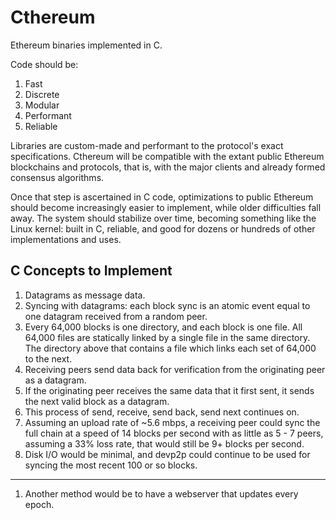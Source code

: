 # Cthereum

Ethereum binaries implemented in C.

Code should be:

1. Fast
2. Discrete
3. Modular
4. Performant
5. Reliable

Libraries are custom-made and performant to the protocol's exact specifications. Cthereum will be compatible with the extant public Ethereum blockchains and protocols, that is, with the major clients and already formed consensus algorithms. 

Once that step is ascertained in C code, optimizations to public Ethereum should become increasingly easier to implement, while older difficulties fall away. The system should stabilize over time, becoming something like the Linux kernel: built in C, reliable, and good for dozens or hundreds  of other implementations and uses.


## C Concepts to Implement

1. Datagrams as message data.
2. Syncing with datagrams: each block sync is an atomic event equal to one datagram received from a random peer. 
3. Every 64,000 blocks is one directory, and each block is one file. All 64,000 files are statically linked by a single file in the same directory. The directory above that contains a file which links each set of 64,000 to the next.
4. Receiving peers send data back for verification from the originating peer as a datagram.
5. If the originating peer receives the same data that it first sent, it sends the next valid block as a datagram. 
6. This process of send, receive, send back, send next continues on. 
7. Assuming an upload rate of ~5.6 mbps, a receiving peer could sync the full chain at a speed of 14 blocks per second with as little as 5 - 7 peers, assuming a 33% loss rate, that would still be 9+ blocks per second. 
8. Disk I/O would be minimal, and devp2p could continue to be used for syncing the most recent 100 or so blocks.

---

1. Another method would be to have a webserver that updates every epoch.
